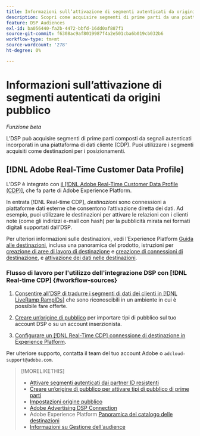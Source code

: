 ```yaml
---
title: Informazioni sull’attivazione di segmenti autenticati da origini pubblico
description: Scopri come acquisire segmenti di prime parti da una piattaforma di dati cliente.
feature: DSP Audiences
exl-id: ba056440-fa2b-4472-bbfd-16dd0af887f1
source-git-commit: f6308ac9af8019987f4a2e501cba6b019cb032b6
workflow-type: tm+mt
source-wordcount: '278'
ht-degree: 0%

---
```


# Informazioni sull’attivazione di segmenti autenticati da origini pubblico

<!-- Doesn't specifically explain what you can do in our UI -->
*Funzione beta*

L’DSP può acquisire segmenti di prime parti composti da segnali autenticati incorporati in una piattaforma di dati cliente (CDP). Puoi utilizzare i segmenti acquisiti come destinazioni per i posizionamenti.

## [!DNL Adobe Real-Time Customer Data Profile]

L&#39;DSP è integrato con [il [!DNL Adobe Real-Time Customer Data Profile (CDP)]](https://experienceleague.adobe.com/docs/experience-platform/rtcdp/overview.html), che fa parte di Adobe Experience Platform.

In entrata [!DNL Real-time CDP], *destinazioni* sono connessioni a piattaforme dati esterne che consentono l’attivazione diretta dei dati. Ad esempio, puoi utilizzare le destinazioni per attivare le relazioni con i clienti note (come gli indirizzi e-mail con hash) per la pubblicità mirata nei formati digitali supportati dall’DSP.

Per ulteriori informazioni sulle destinazioni, vedi l’Experience Platform [Guida alle destinazioni](https://experienceleague.adobe.com/docs/experience-platform/destinations/home.html), inclusa una panoramica del prodotto, istruzioni per [creazione di aree di lavoro di destinazione](https://experienceleague.adobe.com/docs/experience-platform/destinations/ui/destinations-workspace.html) e [creazione di connessioni di destinazione](https://experienceleague.adobe.com/docs/experience-platform/destinations/ui/connect-destination.html), e [attivazione dei dati nelle destinazioni](https://experienceleague.adobe.com/docs/experience-platform/destinations/ui/activate/activate-segment-streaming-destinations.html).

### Flusso di lavoro per l&#39;utilizzo dell&#39;integrazione DSP con [!DNL Real-time CDP] {#workflow-sources}

<!-- Make sure that titles make the distinctions clear -- everything can't be "Activate XXX." -->

1. [Consentire all’DSP di tradurre i segmenti di dati dei clienti in [!DNL LiveRamp RampIDs]](source-durable-id.md) che sono riconoscibili in un ambiente in cui è possibile fare offerte.<!-- I don't think I need this here: This requires DSP account-level and campaign-level settings to enable segment sharing with [!DNL LiveRamp], which will translate customer data to [!DNL RampIDs] to create targetable segments. Your Adobe Account Team will perform this configuration. -->

1. [Creare un’origine di pubblico](source-create.md) per importare tipi di pubblico sul tuo account DSP o su un account inserzionista.

1. [Configurare un [!DNL Real-Time CDP] connessione di destinazione in Experience Platform](https://experienceleague.adobe.com/docs/experience-platform/destinations/catalog/advertising/adobe-advertising-cloud-connection.html).

Per ulteriore supporto, contatta il team del tuo account Adobe o `adcloud-support@adobe.com`.

>[!MORELIKETHIS]
>
>* [Attivare segmenti autenticati dai partner ID resistenti](source-durable-id.md)
>* [Creare un’origine di pubblico per attivare tipi di pubblico di prime parti](source-create.md)
>* [Impostazioni origine pubblico](source-settings.md)
>* [Adobe Advertising DSP Connection](https://experienceleague.adobe.com/docs/experience-platform/destinations/catalog/advertising/adobe-advertising-cloud-connection.html)
>* Adobe Experience Platform [Panoramica del catalogo delle destinazioni](https://experienceleague.adobe.com/docs/experience-platform/destinations/catalog/overview.html)
>* [Informazioni su Gestione dell&#39;audience](/help/dsp/audiences/audience-about.md)


